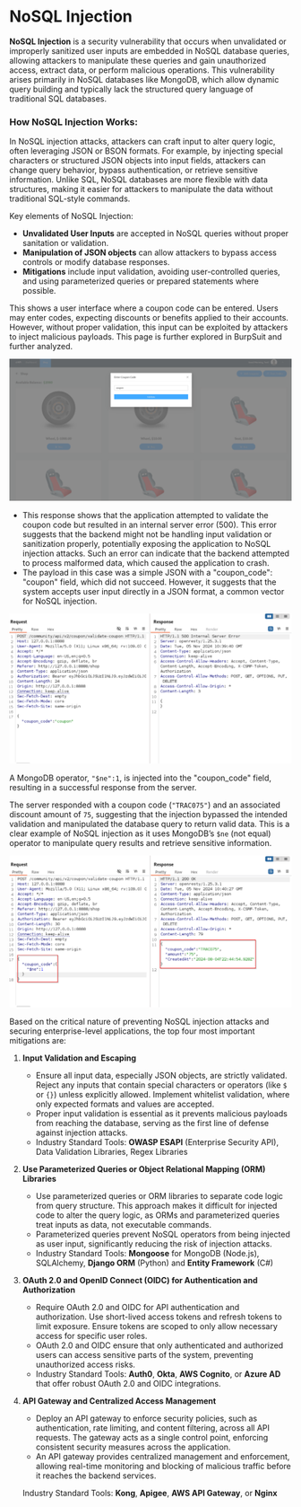 # NoSQL Injection

**NoSQL Injection** is a security vulnerability that occurs when unvalidated or improperly sanitized user inputs are embedded in NoSQL database queries, allowing attackers to manipulate these queries and gain unauthorized access, extract data, or perform malicious operations. This vulnerability arises primarily in NoSQL databases like MongoDB, which allow dynamic query building and typically lack the structured query language of traditional SQL databases.

### How NoSQL Injection Works:

In NoSQL injection attacks, attackers can craft input to alter query logic, often leveraging JSON or BSON formats. For example, by injecting special characters or structured JSON objects into input fields, attackers can change query behavior, bypass authentication, or retrieve sensitive information. Unlike SQL, NoSQL databases are more flexible with data structures, making it easier for attackers to manipulate the data without traditional SQL-style commands.

Key elements of NoSQL Injection:

- **Unvalidated User Inputs** are accepted in NoSQL queries without proper sanitation or validation.
- **Manipulation of JSON objects** can allow attackers to bypass access controls or modify database responses.
- **Mitigations** include input validation, avoiding user-controlled queries, and using parameterized queries or prepared statements where possible.

This shows a user interface where a coupon code can be entered. Users may enter codes, expecting discounts or benefits applied to their accounts. However, without proper validation, this input can be exploited by attackers to inject malicious payloads. This page is further explored in BurpSuit and further analyzed.

![image.png](NoSQL%20Injection%201354a9b54b6a807d9e53ed3f9bb090ef/image.png)

- This response shows that the application attempted to validate the coupon code but resulted in an internal server error (500). This error suggests that the backend might not be handling input validation or sanitization properly, potentially exposing the application to NoSQL injection attacks. Such an error can indicate that the backend attempted to process malformed data, which caused the application to crash.
- The payload in this case was a simple JSON with a "coupon_code": "coupon" field, which did not succeed. However, it suggests that the system accepts user input directly in a JSON format, a common vector for NoSQL injection.

![image.png](NoSQL%20Injection%201354a9b54b6a807d9e53ed3f9bb090ef/image%201.png)

A MongoDB operator, `"$ne":1`, is injected into the "coupon_code" field, resulting in a successful response from the server.

The server responded with a coupon code (`"TRAC075"`) and an associated discount amount of `75`, suggesting that the injection bypassed the intended validation and manipulated the database query to return valid data. This is a clear example of NoSQL injection as it uses MongoDB’s `$ne` (not equal) operator to manipulate query results and retrieve sensitive information.

![image.png](NoSQL%20Injection%201354a9b54b6a807d9e53ed3f9bb090ef/image%202.png)

Based on the critical nature of preventing NoSQL injection attacks and securing enterprise-level applications, the top four most important mitigations are:

1. **Input Validation and Escaping**
    - Ensure all input data, especially JSON objects, are strictly validated. Reject any inputs that contain special characters or operators (like `$` or `{}`) unless explicitly allowed. Implement whitelist validation, where only expected formats and values are accepted.
    - Proper input validation is essential as it prevents malicious payloads from reaching the database, serving as the first line of defense against injection attacks.
    - Industry Standard Tools: **OWASP ESAPI** (Enterprise Security API), Data Validation Libraries, Regex Libraries
2. **Use Parameterized Queries or Object Relational Mapping (ORM) Libraries**
    - Use parameterized queries or ORM libraries to separate code logic from query structure. This approach makes it difficult for injected code to alter the query logic, as ORMs and parameterized queries treat inputs as data, not executable commands.
    - Parameterized queries prevent NoSQL operators from being injected as user input, significantly reducing the risk of injection attacks.
    - Industry Standard Tools: **Mongoose** for MongoDB (Node.js), SQLAlchemy, **Django ORM** (Python) and **Entity Framework** (C#)
3. **OAuth 2.0 and OpenID Connect (OIDC) for Authentication and Authorization**
    - Require OAuth 2.0 and OIDC for API authentication and authorization. Use short-lived access tokens and refresh tokens to limit exposure. Ensure tokens are scoped to only allow necessary access for specific user roles.
    - OAuth 2.0 and OIDC ensure that only authenticated and authorized users can access sensitive parts of the system, preventing unauthorized access risks.
    - Industry Standard Tools: **Auth0**, **Okta**, **AWS Cognito**, or **Azure AD** that offer robust OAuth 2.0 and OIDC integrations.
4. **API Gateway and Centralized Access Management**
    - Deploy an API gateway to enforce security policies, such as authentication, rate limiting, and content filtering, across all API requests. The gateway acts as a single control point, enforcing consistent security measures across the application.
    - An API gateway provides centralized management and enforcement, allowing real-time monitoring and blocking of malicious traffic before it reaches the backend services.
    
    Industry Standard Tools: **Kong**, **Apigee**, **AWS API Gateway**, or **Nginx**